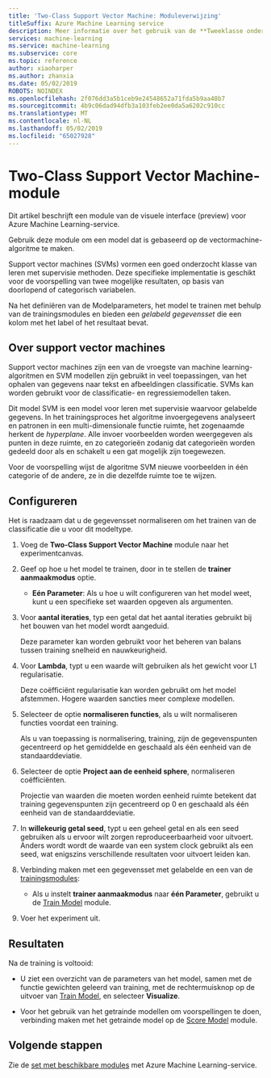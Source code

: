 ```yaml
---
title: 'Two-Class Support Vector Machine: Moduleverwijzing'
titleSuffix: Azure Machine Learning service
description: Meer informatie over het gebruik van de **Tweeklasse ondersteunende Vectormachine** module in Azure Machine Learning-service voor het maken van een model dat is gebaseerd op de vectormachine-algoritme.
services: machine-learning
ms.service: machine-learning
ms.subservice: core
ms.topic: reference
author: xiaoharper
ms.author: zhanxia
ms.date: 05/02/2019
ROBOTS: NOINDEX
ms.openlocfilehash: 2f076dd3a5b1ceb9e24548652a71fda5b9aa48b7
ms.sourcegitcommit: 4b9c06dad94dfb3a103feb2ee0da5a6202c910cc
ms.translationtype: MT
ms.contentlocale: nl-NL
ms.lasthandoff: 05/02/2019
ms.locfileid: "65027928"
---
```

# <a name="two-class-support-vector-machine-module"></a>Two-Class Support Vector Machine-module

Dit artikel beschrijft een module van de visuele interface (preview) voor Azure Machine Learning-service.

Gebruik deze module om een model dat is gebaseerd op de vectormachine-algoritme te maken. 

Support vector machines (SVMs) vormen een goed onderzocht klasse van leren met supervisie methoden. Deze specifieke implementatie is geschikt voor de voorspelling van twee mogelijke resultaten, op basis van doorlopend of categorisch variabelen.

Na het definiëren van de Modelparameters, het model te trainen met behulp van de trainingsmodules en bieden een *gelabeld gegevensset* die een kolom met het label of het resultaat bevat.

## <a name="about-support-vector-machines"></a>Over support vector machines

Support vector machines zijn een van de vroegste van machine learning-algoritmen en SVM modellen zijn gebruikt in veel toepassingen, van het ophalen van gegevens naar tekst en afbeeldingen classificatie. SVMs kan worden gebruikt voor de classificatie- en regressiemodellen taken.

Dit model SVM is een model voor leren met supervisie waarvoor gelabelde gegevens. In het trainingsproces het algoritme invoergegevens analyseert en patronen in een multi-dimensionale functie ruimte, het zogenaamde herkent de *hyperplane*.  Alle invoer voorbeelden worden weergegeven als punten in deze ruimte, en zo categorieën zodanig dat categorieën worden gedeeld door als en schakelt u een gat mogelijk zijn toegewezen.

Voor de voorspelling wijst de algoritme SVM nieuwe voorbeelden in één categorie of de andere, ze in die dezelfde ruimte toe te wijzen. 

## <a name="how-to-configure"></a>Configureren 

Het is raadzaam dat u de gegevensset normaliseren om het trainen van de classificatie die u voor dit modeltype.
  
1.  Voeg de **Two-Class Support Vector Machine** module naar het experimentcanvas.  
  
2.  Geef op hoe u het model te trainen, door in te stellen de **trainer aanmaakmodus** optie.  
  
    -   **Eén Parameter**: Als u hoe u wilt configureren van het model weet, kunt u een specifieke set waarden opgeven als argumenten.  

3.  Voor **aantal iteraties**, typ een getal dat het aantal iteraties gebruikt bij het bouwen van het model wordt aangeduid.  
  
     Deze parameter kan worden gebruikt voor het beheren van balans tussen training snelheid en nauwkeurigheid.  
  
4.  Voor **Lambda**, typt u een waarde wilt gebruiken als het gewicht voor L1 regularisatie.  
  
     Deze coëfficiënt regularisatie kan worden gebruikt om het model afstemmen. Hogere waarden sancties meer complexe modellen.  
  
5.  Selecteer de optie **normaliseren functies**, als u wilt normaliseren functies voordat een training.
  
     Als u van toepassing is normalisering, training, zijn de gegevenspunten gecentreerd op het gemiddelde en geschaald als één eenheid van de standaarddeviatie.
  
6.  Selecteer de optie **Project aan de eenheid sphere**, normaliseren coëfficiënten.
  
     Projectie van waarden die moeten worden eenheid ruimte betekent dat training gegevenspunten zijn gecentreerd op 0 en geschaald als één eenheid van de standaarddeviatie.
  
7.  In **willekeurig getal seed**, typt u een geheel getal en als een seed gebruiken als u ervoor wilt zorgen reproduceerbaarheid voor uitvoert.  Anders wordt wordt de waarde van een system clock gebruikt als een seed, wat enigszins verschillende resultaten voor uitvoert leiden kan.
  
9. Verbinding maken met een gegevensset met gelabelde en een van de [trainingsmodules](module-reference.md):
  
    -   Als u instelt **trainer aanmaakmodus** naar **één Parameter**, gebruikt u de [Train Model](train-model.md) module.
  

10. Voer het experiment uit.

## <a name="results"></a>Resultaten

Na de training is voltooid:

+ U ziet een overzicht van de parameters van het model, samen met de functie gewichten geleerd van training, met de rechtermuisknop op de uitvoer van [Train Model](./train-model.md), en selecteer **Visualize**.

+ Voor het gebruik van het getrainde modellen om voorspellingen te doen, verbinding maken met het getrainde model op de [Score Model](score-model.md) module.


## <a name="next-steps"></a>Volgende stappen

Zie de [set met beschikbare modules](module-reference.md) met Azure Machine Learning-service. 